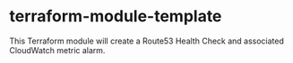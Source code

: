 # terraform-module-template

This Terraform module will create a Route53 Health Check and associated CloudWatch metric alarm.